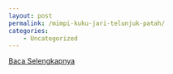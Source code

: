 ```yaml
---
layout: post
permalink: /mimpi-kuku-jari-telunjuk-patah/
categories:
    - Uncategorized
---
```


[Baca Selengkapnya](/06)